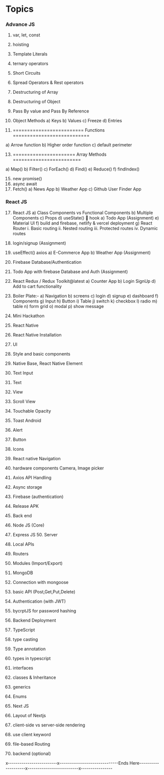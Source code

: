 <h1>Topics</h1>

<h3><b>Advance JS</b></h3>
   
1. var, let, const 
2. hoisting 
3. Template Literals 
4. ternary operators 
5. Short Circuits 
6. Spread Operators & Rest operators 
7. Destructuring of Array 
8. Destructuring of Object 
9. Pass By value and Pass By Reference 
10. Object Methods 
a) Keys 
b) Values 
c) Freeze 
d) Entries

12. ========================= Functions ===========================
     
a) Arrow function 
b) Higher order function 
c) default perimeter

13. ====================== Array Methods ========================
     
a) Map() 
b) Filter() 
c) ForEach() 
d) Find() 
e) Reduce() 
f) findIndex() 
 
15. new promise() 
16. async await 
17. Fetch() 
a) News App 
b) Weather App 
c) Github User Finder App
 
<h3> React JS</h3>
   
17. React JS 
a) Class Components vs Functional Components 
b) Multiple Components 
c) Props 
d) useState()  hook 
a) Todo App (Assignment) 
e) Material UI 
f) build and firebase, netlify & vercel deployment 
g) React Router 
i. Basic routing 
ii. Nested routing 
iii. Protected routes 
iv. Dynamic routes 
15. login/signup (Assignment) 
16. useEffect() axios 
a) E-Commerce App 
b) Weather App (Assignment) 
17. Firebase Database/Authentication 
18. Todo App with firebase Database and Auth (Assignment) 
19. React Redux / Redux Toolkit@latest 
a) Counter App 
b) Login SignUp 
d) Add to cart functionality 
20. Boiler Plate:- 
a) Navigation 
b) screens 
c) login 
d) signup 
e) dashboard 
f) Components 
g) Input 
h) Button 
i) Table 
j) switch 
k) checkbox 
l) radio 
m) table 
n) form grid 
o) modal 
p) show message
 
23. Mini Hackathon
     
3. React Native
    
25. React Native Installation 
26. UI 
27. Style and basic components 
28. Native Base, React Native Element 
29. Text Input 
30. Text 
31. View 
32. Scroll View 
33. Touchable Opacity 
34. Toast Android 
35. Alert 
36. Button 
37. Icons 
38. React native Navigation 
39. hardware components Camera, Image picker 
40. Axios API Handling 
41. Async storage 
42. Firebase (authentication) 
47. Release APK

     
4. Back end
    
48. Node JS (Core) 
49. Express JS 50. Server 
51. Local APIs 
52. Routers 
53. Modules (Import/Export) 
54. MongoDB 
55. Connection with mongoose 
56. basic API (Post,Get,Put,Delete) 
57. Authentication (with JWT) 
58. bycrptJS for password hashing 
59. Backend Deployment

     
5. TypeScript
   
61. type casting 
62. Type annotation 
63. types in typescript 
64. interfaces 
65. classes & Inheritance 
66. generics 
67. Enums

    
6. Next JS
   
68. Layout of Nextjs
69. client-side vs server-side rendering 
70. use client keyword 
71. file-based Routing 
72. backend (optional)

x-------------------------x------------------------------Ends Here--------------------x--------------------------x----------------
